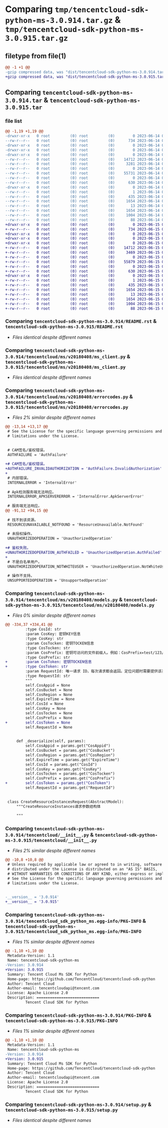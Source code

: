 # Comparing `tmp/tencentcloud-sdk-python-ms-3.0.914.tar.gz` & `tmp/tencentcloud-sdk-python-ms-3.0.915.tar.gz`

## filetype from file(1)

```diff
@@ -1 +1 @@
-gzip compressed data, was "dist/tencentcloud-sdk-python-ms-3.0.914.tar", last modified: Wed Jun 14 00:30:43 2023, max compression
+gzip compressed data, was "dist/tencentcloud-sdk-python-ms-3.0.915.tar", last modified: Thu Jun 15 00:29:57 2023, max compression
```

## Comparing `tencentcloud-sdk-python-ms-3.0.914.tar` & `tencentcloud-sdk-python-ms-3.0.915.tar`

### file list

```diff
@@ -1,19 +1,19 @@
-drwxr-xr-x   0 root         (0) root         (0)        0 2023-06-14 00:30:43.000000 tencentcloud-sdk-python-ms-3.0.914/
--rw-r--r--   0 root         (0) root         (0)      734 2023-06-14 00:30:43.000000 tencentcloud-sdk-python-ms-3.0.914/README.rst
-drwxr-xr-x   0 root         (0) root         (0)        0 2023-06-14 00:30:43.000000 tencentcloud-sdk-python-ms-3.0.914/tencentcloud/
-drwxr-xr-x   0 root         (0) root         (0)        0 2023-06-14 00:30:43.000000 tencentcloud-sdk-python-ms-3.0.914/tencentcloud/ms/
-drwxr-xr-x   0 root         (0) root         (0)        0 2023-06-14 00:30:43.000000 tencentcloud-sdk-python-ms-3.0.914/tencentcloud/ms/v20180408/
--rw-r--r--   0 root         (0) root         (0)    14712 2023-06-14 00:30:43.000000 tencentcloud-sdk-python-ms-3.0.914/tencentcloud/ms/v20180408/ms_client.py
--rw-r--r--   0 root         (0) root         (0)     3281 2023-06-14 00:30:43.000000 tencentcloud-sdk-python-ms-3.0.914/tencentcloud/ms/v20180408/errorcodes.py
--rw-r--r--   0 root         (0) root         (0)        0 2023-06-14 00:30:43.000000 tencentcloud-sdk-python-ms-3.0.914/tencentcloud/ms/v20180408/__init__.py
--rw-r--r--   0 root         (0) root         (0)    55731 2023-06-14 00:30:43.000000 tencentcloud-sdk-python-ms-3.0.914/tencentcloud/ms/v20180408/models.py
--rw-r--r--   0 root         (0) root         (0)        0 2023-06-14 00:30:43.000000 tencentcloud-sdk-python-ms-3.0.914/tencentcloud/ms/__init__.py
--rw-r--r--   0 root         (0) root         (0)      630 2023-06-14 00:30:43.000000 tencentcloud-sdk-python-ms-3.0.914/tencentcloud/__init__.py
-drwxr-xr-x   0 root         (0) root         (0)        0 2023-06-14 00:30:43.000000 tencentcloud-sdk-python-ms-3.0.914/tencentcloud_sdk_python_ms.egg-info/
--rw-r--r--   0 root         (0) root         (0)        1 2023-06-14 00:30:43.000000 tencentcloud-sdk-python-ms-3.0.914/tencentcloud_sdk_python_ms.egg-info/dependency_links.txt
--rw-r--r--   0 root         (0) root         (0)      435 2023-06-14 00:30:43.000000 tencentcloud-sdk-python-ms-3.0.914/tencentcloud_sdk_python_ms.egg-info/SOURCES.txt
--rw-r--r--   0 root         (0) root         (0)     1654 2023-06-14 00:30:43.000000 tencentcloud-sdk-python-ms-3.0.914/tencentcloud_sdk_python_ms.egg-info/PKG-INFO
--rw-r--r--   0 root         (0) root         (0)       13 2023-06-14 00:30:43.000000 tencentcloud-sdk-python-ms-3.0.914/tencentcloud_sdk_python_ms.egg-info/top_level.txt
--rw-r--r--   0 root         (0) root         (0)     1654 2023-06-14 00:30:43.000000 tencentcloud-sdk-python-ms-3.0.914/PKG-INFO
--rw-r--r--   0 root         (0) root         (0)     1004 2023-06-14 00:30:43.000000 tencentcloud-sdk-python-ms-3.0.914/setup.py
--rw-r--r--   0 root         (0) root         (0)       88 2023-06-14 00:30:43.000000 tencentcloud-sdk-python-ms-3.0.914/setup.cfg
+drwxr-xr-x   0 root         (0) root         (0)        0 2023-06-15 00:29:57.000000 tencentcloud-sdk-python-ms-3.0.915/
+-rw-r--r--   0 root         (0) root         (0)      734 2023-06-15 00:29:57.000000 tencentcloud-sdk-python-ms-3.0.915/README.rst
+drwxr-xr-x   0 root         (0) root         (0)        0 2023-06-15 00:29:57.000000 tencentcloud-sdk-python-ms-3.0.915/tencentcloud/
+drwxr-xr-x   0 root         (0) root         (0)        0 2023-06-15 00:29:57.000000 tencentcloud-sdk-python-ms-3.0.915/tencentcloud/ms/
+drwxr-xr-x   0 root         (0) root         (0)        0 2023-06-15 00:29:57.000000 tencentcloud-sdk-python-ms-3.0.915/tencentcloud/ms/v20180408/
+-rw-r--r--   0 root         (0) root         (0)    14712 2023-06-15 00:29:57.000000 tencentcloud-sdk-python-ms-3.0.915/tencentcloud/ms/v20180408/ms_client.py
+-rw-r--r--   0 root         (0) root         (0)     3469 2023-06-15 00:29:57.000000 tencentcloud-sdk-python-ms-3.0.915/tencentcloud/ms/v20180408/errorcodes.py
+-rw-r--r--   0 root         (0) root         (0)        0 2023-06-15 00:29:57.000000 tencentcloud-sdk-python-ms-3.0.915/tencentcloud/ms/v20180408/__init__.py
+-rw-r--r--   0 root         (0) root         (0)    55879 2023-06-15 00:29:57.000000 tencentcloud-sdk-python-ms-3.0.915/tencentcloud/ms/v20180408/models.py
+-rw-r--r--   0 root         (0) root         (0)        0 2023-06-15 00:29:57.000000 tencentcloud-sdk-python-ms-3.0.915/tencentcloud/ms/__init__.py
+-rw-r--r--   0 root         (0) root         (0)      630 2023-06-15 00:29:57.000000 tencentcloud-sdk-python-ms-3.0.915/tencentcloud/__init__.py
+drwxr-xr-x   0 root         (0) root         (0)        0 2023-06-15 00:29:57.000000 tencentcloud-sdk-python-ms-3.0.915/tencentcloud_sdk_python_ms.egg-info/
+-rw-r--r--   0 root         (0) root         (0)        1 2023-06-15 00:29:57.000000 tencentcloud-sdk-python-ms-3.0.915/tencentcloud_sdk_python_ms.egg-info/dependency_links.txt
+-rw-r--r--   0 root         (0) root         (0)      435 2023-06-15 00:29:57.000000 tencentcloud-sdk-python-ms-3.0.915/tencentcloud_sdk_python_ms.egg-info/SOURCES.txt
+-rw-r--r--   0 root         (0) root         (0)     1654 2023-06-15 00:29:57.000000 tencentcloud-sdk-python-ms-3.0.915/tencentcloud_sdk_python_ms.egg-info/PKG-INFO
+-rw-r--r--   0 root         (0) root         (0)       13 2023-06-15 00:29:57.000000 tencentcloud-sdk-python-ms-3.0.915/tencentcloud_sdk_python_ms.egg-info/top_level.txt
+-rw-r--r--   0 root         (0) root         (0)     1654 2023-06-15 00:29:57.000000 tencentcloud-sdk-python-ms-3.0.915/PKG-INFO
+-rw-r--r--   0 root         (0) root         (0)     1004 2023-06-15 00:29:57.000000 tencentcloud-sdk-python-ms-3.0.915/setup.py
+-rw-r--r--   0 root         (0) root         (0)       88 2023-06-15 00:29:57.000000 tencentcloud-sdk-python-ms-3.0.915/setup.cfg
```

### Comparing `tencentcloud-sdk-python-ms-3.0.914/README.rst` & `tencentcloud-sdk-python-ms-3.0.915/README.rst`

 * *Files identical despite different names*

### Comparing `tencentcloud-sdk-python-ms-3.0.914/tencentcloud/ms/v20180408/ms_client.py` & `tencentcloud-sdk-python-ms-3.0.915/tencentcloud/ms/v20180408/ms_client.py`

 * *Files identical despite different names*

### Comparing `tencentcloud-sdk-python-ms-3.0.914/tencentcloud/ms/v20180408/errorcodes.py` & `tencentcloud-sdk-python-ms-3.0.915/tencentcloud/ms/v20180408/errorcodes.py`

 * *Files 2% similar despite different names*

```diff
@@ -13,14 +13,17 @@
 # See the License for the specific language governing permissions and
 # limitations under the License.
 
 
 # CAM签名/鉴权错误。
 AUTHFAILURE = 'AuthFailure'
 
+# CAM签名/鉴权错误。
+AUTHFAILURE_INVALIDAUTHORIZATION = 'AuthFailure.InvalidAuthorization'
+
 # 内部错误。
 INTERNALERROR = 'InternalError'
 
 # Apk检测服务端无法响应。
 INTERNALERROR_APKSERVERERROR = 'InternalError.ApkServerError'
 
 # 服务端无法响应。
@@ -91,12 +94,15 @@
 
 # 找不到该资源。
 RESOURCEUNAVAILABLE_NOTFOUND = 'ResourceUnavailable.NotFound'
 
 # 未授权操作。
 UNAUTHORIZEDOPERATION = 'UnauthorizedOperation'
 
+# 鉴权失败。
+UNAUTHORIZEDOPERATION_AUTHFAILED = 'UnauthorizedOperation.AuthFailed'
+
 # 不是白名单用户。
 UNAUTHORIZEDOPERATION_NOTWHITEUSER = 'UnauthorizedOperation.NotWhiteUser'
 
 # 操作不支持。
 UNSUPPORTEDOPERATION = 'UnsupportedOperation'
```

### Comparing `tencentcloud-sdk-python-ms-3.0.914/tencentcloud/ms/v20180408/models.py` & `tencentcloud-sdk-python-ms-3.0.915/tencentcloud/ms/v20180408/models.py`

 * *Files 0% similar despite different names*

```diff
@@ -334,37 +334,41 @@
         :type CosId: str
         :param CosKey: 密钥KEY信息
         :type CosKey: str
         :param CosTocken: 密钥TOCKEN信息
         :type CosTocken: str
         :param CosPrefix: 密钥可访问的文件前缀人。例如：CosPrefix=test/123/666，则该密钥只能操作test/123/666为前缀的文件，例如test/123/666/1.txt
         :type CosPrefix: str
+        :param CosToken: 密钥TOCKEN信息
+        :type CosToken: str
         :param RequestId: 唯一请求 ID，每次请求都会返回。定位问题时需要提供该次请求的 RequestId。
         :type RequestId: str
         """
         self.CosAppid = None
         self.CosBucket = None
         self.CosRegion = None
         self.ExpireTime = None
         self.CosId = None
         self.CosKey = None
         self.CosTocken = None
         self.CosPrefix = None
+        self.CosToken = None
         self.RequestId = None
 
 
     def _deserialize(self, params):
         self.CosAppid = params.get("CosAppid")
         self.CosBucket = params.get("CosBucket")
         self.CosRegion = params.get("CosRegion")
         self.ExpireTime = params.get("ExpireTime")
         self.CosId = params.get("CosId")
         self.CosKey = params.get("CosKey")
         self.CosTocken = params.get("CosTocken")
         self.CosPrefix = params.get("CosPrefix")
+        self.CosToken = params.get("CosToken")
         self.RequestId = params.get("RequestId")
 
 
 class CreateResourceInstancesRequest(AbstractModel):
     """CreateResourceInstances请求参数结构体
 
     """
```

### Comparing `tencentcloud-sdk-python-ms-3.0.914/tencentcloud/__init__.py` & `tencentcloud-sdk-python-ms-3.0.915/tencentcloud/__init__.py`

 * *Files 2% similar despite different names*

```diff
@@ -10,8 +10,8 @@
 # Unless required by applicable law or agreed to in writing, software
 # distributed under the License is distributed on an "AS IS" BASIS,
 # WITHOUT WARRANTIES OR CONDITIONS OF ANY KIND, either express or implied.
 # See the License for the specific language governing permissions and
 # limitations under the License.
 
 
-__version__ = '3.0.914'
+__version__ = '3.0.915'
```

### Comparing `tencentcloud-sdk-python-ms-3.0.914/tencentcloud_sdk_python_ms.egg-info/PKG-INFO` & `tencentcloud-sdk-python-ms-3.0.915/tencentcloud_sdk_python_ms.egg-info/PKG-INFO`

 * *Files 1% similar despite different names*

```diff
@@ -1,10 +1,10 @@
 Metadata-Version: 1.1
 Name: tencentcloud-sdk-python-ms
-Version: 3.0.914
+Version: 3.0.915
 Summary: Tencent Cloud Ms SDK for Python
 Home-page: https://github.com/TencentCloud/tencentcloud-sdk-python
 Author: Tencent Cloud
 Author-email: tencentcloudapi@tencent.com
 License: Apache License 2.0
 Description: ============================
         Tencent Cloud SDK for Python
```

### Comparing `tencentcloud-sdk-python-ms-3.0.914/PKG-INFO` & `tencentcloud-sdk-python-ms-3.0.915/PKG-INFO`

 * *Files 1% similar despite different names*

```diff
@@ -1,10 +1,10 @@
 Metadata-Version: 1.1
 Name: tencentcloud-sdk-python-ms
-Version: 3.0.914
+Version: 3.0.915
 Summary: Tencent Cloud Ms SDK for Python
 Home-page: https://github.com/TencentCloud/tencentcloud-sdk-python
 Author: Tencent Cloud
 Author-email: tencentcloudapi@tencent.com
 License: Apache License 2.0
 Description: ============================
         Tencent Cloud SDK for Python
```

### Comparing `tencentcloud-sdk-python-ms-3.0.914/setup.py` & `tencentcloud-sdk-python-ms-3.0.915/setup.py`

 * *Files identical despite different names*

